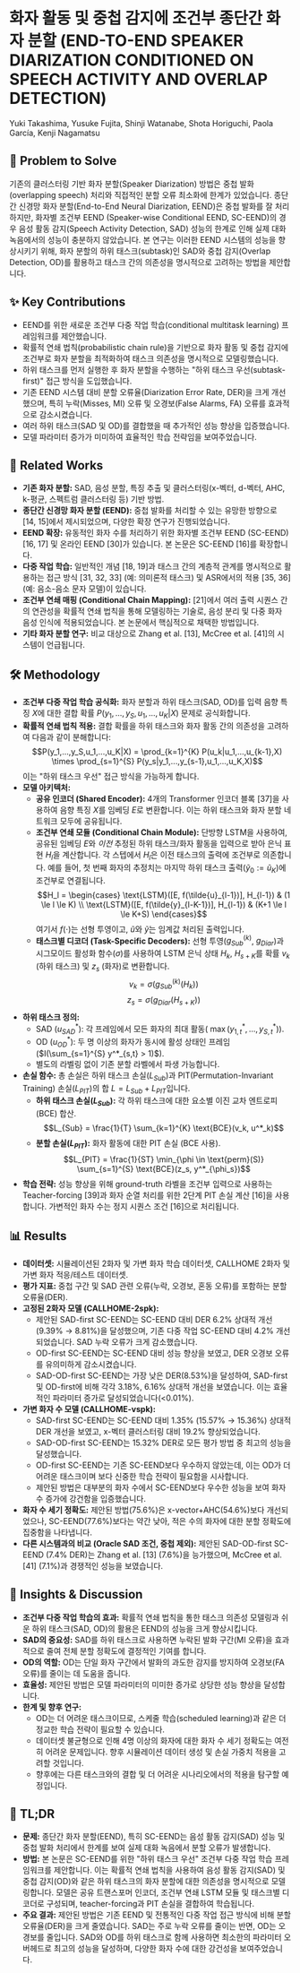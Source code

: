 # 화자 활동 및 중첩 감지에 조건부 종단간 화자 분할 (END-TO-END SPEAKER DIARIZATION CONDITIONED ON SPEECH ACTIVITY AND OVERLAP DETECTION)
Yuki Takashima, Yusuke Fujita, Shinji Watanabe, Shota Horiguchi, Paola García, Kenji Nagamatsu

## 🧩 Problem to Solve
기존의 클러스터링 기반 화자 분할(Speaker Diarization) 방법은 중첩 발화(overlapping speech) 처리와 직접적인 분할 오류 최소화에 한계가 있었습니다. 종단간 신경망 화자 분할(End-to-End Neural Diarization, EEND)은 중첩 발화를 잘 처리하지만, 화자별 조건부 EEND (Speaker-wise Conditional EEND, SC-EEND)의 경우 음성 활동 감지(Speech Activity Detection, SAD) 성능의 한계로 인해 실제 대화 녹음에서의 성능이 충분하지 않았습니다. 본 연구는 이러한 EEND 시스템의 성능을 향상시키기 위해, 화자 분할의 하위 태스크(subtask)인 SAD와 중첩 감지(Overlap Detection, OD)를 활용하고 태스크 간의 의존성을 명시적으로 고려하는 방법을 제안합니다.

## ✨ Key Contributions
*   EEND를 위한 새로운 조건부 다중 작업 학습(conditional multitask learning) 프레임워크를 제안했습니다.
*   확률적 연쇄 법칙(probabilistic chain rule)을 기반으로 화자 활동 및 중첩 감지에 조건부로 화자 분할을 최적화하여 태스크 의존성을 명시적으로 모델링했습니다.
*   하위 태스크를 먼저 실행한 후 화자 분할을 수행하는 "하위 태스크 우선(subtask-first)" 접근 방식을 도입했습니다.
*   기존 EEND 시스템 대비 분할 오류율(Diarization Error Rate, DER)을 크게 개선했으며, 특히 누락(Misses, MI) 오류 및 오경보(False Alarms, FA) 오류를 효과적으로 감소시켰습니다.
*   여러 하위 태스크(SAD 및 OD)를 결합했을 때 추가적인 성능 향상을 입증했습니다.
*   모델 파라미터 증가가 미미하여 효율적인 학습 전략임을 보여주었습니다.

## 📎 Related Works
*   **기존 화자 분할:** SAD, 음성 분할, 특징 추출 및 클러스터링(x-벡터, d-벡터, AHC, k-평균, 스펙트럼 클러스터링 등) 기반 방법.
*   **종단간 신경망 화자 분할 (EEND):** 중첩 발화를 처리할 수 있는 유망한 방향으로 [14, 15]에서 제시되었으며, 다양한 확장 연구가 진행되었습니다.
*   **EEND 확장:** 유동적인 화자 수를 처리하기 위한 화자별 조건부 EEND (SC-EEND) [16, 17] 및 온라인 EEND [30]가 있습니다. 본 논문은 SC-EEND [16]를 확장합니다.
*   **다중 작업 학습:** 일반적인 개념 [18, 19]과 태스크 간의 계층적 관계를 명시적으로 활용하는 접근 방식 [31, 32, 33] (예: 의미론적 태스크) 및 ASR에서의 적용 [35, 36] (예: 음소-음소 문자 모델)이 있습니다.
*   **조건부 연쇄 매핑 (Conditional Chain Mapping):** [21]에서 여러 출력 시퀀스 간의 연관성을 확률적 연쇄 법칙을 통해 모델링하는 기술로, 음성 분리 및 다중 화자 음성 인식에 적용되었습니다. 본 논문에서 핵심적으로 채택한 방법입니다.
*   **기타 화자 분할 연구:** 비교 대상으로 Zhang et al. [13], McCree et al. [41]의 시스템이 언급됩니다.

## 🛠️ Methodology
*   **조건부 다중 작업 학습 공식화:** 화자 분할과 하위 태스크(SAD, OD)를 입력 음향 특징 $X$에 대한 결합 확률 $P(y_1,...,y_S, u_1,...,u_K|X)$ 문제로 공식화합니다.
*   **확률적 연쇄 법칙 적용:** 결합 확률을 하위 태스크와 화자 활동 간의 의존성을 고려하여 다음과 같이 분해합니다:
    $$P(y_1,...,y_S,u_1,...,u_K|X) = \prod_{k=1}^{K} P(u_k|u_1,...,u_{k-1},X) \times \prod_{s=1}^{S} P(y_s|y_1,...,y_{s-1},u_1,...,u_K,X)$$
    이는 "하위 태스크 우선" 접근 방식을 가능하게 합니다.
*   **모델 아키텍처:**
    *   **공유 인코더 (Shared Encoder):** 4개의 Transformer 인코더 블록 [37]을 사용하여 음향 특징 $X$를 임베딩 $E$로 변환합니다. 이는 하위 태스크와 화자 분할 네트워크 모두에 공유됩니다.
    *   **조건부 연쇄 모듈 (Conditional Chain Module):** 단방향 LSTM을 사용하여, 공유된 임베딩 $E$와 *이전* 추정된 하위 태스크/화자 활동을 입력으로 받아 은닉 표현 $H_l$을 계산합니다. 각 스텝에서 $H_l$은 이전 태스크의 출력에 조건부로 의존합니다. 예를 들어, 첫 번째 화자의 추정치는 마지막 하위 태스크 출력($\tilde{y}_0 := \tilde{u}_K$)에 조건부로 연결됩니다.
        $$H_l = \begin{cases} \text{LSTM}([E, f(\tilde{u}_{l-1})], H_{l-1}) & (1 \le l \le K) \\ \text{LSTM}([E, f(\tilde{y}_{l-K-1})], H_{l-1}) & (K+1 \le l \le K+S) \end{cases}$$
        여기서 $f(\cdot)$는 선형 투영이고, $\tilde{u}$와 $\tilde{y}$는 임계값 처리된 출력입니다.
    *   **태스크별 디코더 (Task-Specific Decoders):** 선형 투영($g^{(k)}_{Sub}$, $g_{Diar}$)과 시그모이드 활성화 함수($\sigma$)를 사용하여 LSTM 은닉 상태 $H_k$, $H_{s+K}$를 확률 $v_k$ (하위 태스크) 및 $z_s$ (화자)로 변환합니다.
        $$v_k = \sigma(g^{(k)}_{Sub}(H_k))$$
        $$z_s = \sigma(g_{Diar}(H_{s+K}))$$
*   **하위 태스크 정의:**
    *   SAD ($u^*_{SAD}$): 각 프레임에서 모든 화자의 최대 활동( $\max(y^*_{1,t},...,y^*_{S,t})$).
    *   OD ($u^*_{OD}$): 두 명 이상의 화자가 동시에 활성 상태인 프레임($I(\sum_{s=1}^{S} y^*_{s,t} > 1)$).
    *   별도의 라벨링 없이 기존 분할 라벨에서 파생 가능합니다.
*   **손실 함수:** 총 손실은 하위 태스크 손실($L_{Sub}$)과 PIT(Permutation-Invariant Training) 손실($L_{PIT}$)의 합 $L = L_{Sub} + L_{PIT}$입니다.
    *   **하위 태스크 손실($L_{Sub}$):** 각 하위 태스크에 대한 요소별 이진 교차 엔트로피(BCE) 합산.
        $$L_{Sub} = \frac{1}{T} \sum_{k=1}^{K} \text{BCE}(v_k, u^*_k)$$
    *   **분할 손실($L_{PIT}$):** 화자 활동에 대한 PIT 손실 (BCE 사용).
        $$L_{PIT} = \frac{1}{ST} \min_{\phi \in \text{perm}(S)} \sum_{s=1}^{S} \text{BCE}(z_s, y^*_{\phi_s})$$
*   **학습 전략:** 성능 향상을 위해 ground-truth 라벨을 조건부 입력으로 사용하는 Teacher-forcing [39]과 화자 순열 처리를 위한 2단계 PIT 손실 계산 [16]을 사용합니다. 가변적인 화자 수는 정지 시퀀스 조건 [16]으로 처리됩니다.

## 📊 Results
*   **데이터셋:** 시뮬레이션된 2화자 및 가변 화자 학습 데이터셋, CALLHOME 2화자 및 가변 화자 적응/테스트 데이터셋.
*   **평가 지표:** 중첩 구간 및 SAD 관련 오류(누락, 오경보, 혼동 오류)를 포함하는 분할 오류율(DER).
*   **고정된 2화자 모델 (CALLHOME-2spk):**
    *   제안된 SAD-first SC-EEND는 SC-EEND 대비 DER 6.2% 상대적 개선(9.39% $\rightarrow$ 8.81%)을 달성했으며, 기존 다중 작업 SC-EEND 대비 4.2% 개선되었습니다. SAD 누락 오류가 크게 감소했습니다.
    *   OD-first SC-EEND는 SC-EEND 대비 성능 향상을 보였고, DER 오경보 오류를 유의미하게 감소시켰습니다.
    *   SAD-OD-first SC-EEND는 가장 낮은 DER(8.53%)을 달성하여, SAD-first 및 OD-first에 비해 각각 3.18%, 6.16% 상대적 개선을 보였습니다. 이는 효율적인 파라미터 증가로 달성되었습니다(<0.01%).
*   **가변 화자 수 모델 (CALLHOME-vspk):**
    *   SAD-first SC-EEND는 SC-EEND 대비 1.35% (15.57% $\rightarrow$ 15.36%) 상대적 DER 개선을 보였고, x-벡터 클러스터링 대비 19.2% 향상되었습니다.
    *   SAD-OD-first SC-EEND는 15.32% DER로 모든 평가 방법 중 최고의 성능을 달성했습니다.
    *   OD-first SC-EEND는 기존 SC-EEND보다 우수하지 않았는데, 이는 OD가 더 어려운 태스크이며 보다 신중한 학습 전략이 필요함을 시사합니다.
    *   제안된 방법은 대부분의 화자 수에서 SC-EEND보다 우수한 성능을 보여 화자 수 증가에 강건함을 입증했습니다.
*   **화자 수 세기 정확도:** 제안된 방법(75.6%)은 x-vector+AHC(54.6%)보다 개선되었으나, SC-EEND(77.6%)보다는 약간 낮아, 적은 수의 화자에 대한 분할 정확도에 집중함을 나타냅니다.
*   **다른 시스템과의 비교 (Oracle SAD 조건, 중첩 제외):** 제안된 SAD-OD-first SC-EEND (7.4% DER)는 Zhang et al. [13] (7.6%)을 능가했으며, McCree et al. [41] (7.1%)과 경쟁적인 성능을 보였습니다.

## 🧠 Insights & Discussion
*   **조건부 다중 작업 학습의 효과:** 확률적 연쇄 법칙을 통한 태스크 의존성 모델링과 쉬운 하위 태스크(SAD, OD)의 활용은 EEND의 성능을 크게 향상시킵니다.
*   **SAD의 중요성:** SAD를 하위 태스크로 사용하면 누락된 발화 구간(MI 오류)을 효과적으로 줄여 전체 분할 정확도에 결정적인 기여를 합니다.
*   **OD의 역할:** OD는 단일 화자 구간에서 발화의 과도한 감지를 방지하여 오경보(FA 오류)를 줄이는 데 도움을 줍니다.
*   **효율성:** 제안된 방법은 모델 파라미터의 미미한 증가로 상당한 성능 향상을 달성합니다.
*   **한계 및 향후 연구:**
    *   OD는 더 어려운 태스크이므로, 스케줄 학습(scheduled learning)과 같은 더 정교한 학습 전략이 필요할 수 있습니다.
    *   데이터셋 불균형으로 인해 4명 이상의 화자에 대한 화자 수 세기 정확도는 여전히 어려운 문제입니다. 향후 시뮬레이션 데이터 생성 및 손실 가중치 적용을 고려할 것입니다.
    *   향후에는 다른 태스크와의 결합 및 더 어려운 시나리오에서의 적용을 탐구할 예정입니다.

## 📌 TL;DR
*   **문제:** 종단간 화자 분할(EEND), 특히 SC-EEND는 음성 활동 감지(SAD) 성능 및 중첩 발화 처리에서 한계를 보여 실제 대화 녹음에서 분할 오류가 발생합니다.
*   **방법:** 본 논문은 SC-EEND를 위한 "하위 태스크 우선" 조건부 다중 작업 학습 프레임워크를 제안합니다. 이는 확률적 연쇄 법칙을 사용하여 음성 활동 감지(SAD) 및 중첩 감지(OD)와 같은 하위 태스크의 화자 분할에 대한 의존성을 명시적으로 모델링합니다. 모델은 공유 트랜스포머 인코더, 조건부 연쇄 LSTM 모듈 및 태스크별 디코더로 구성되며, teacher-forcing과 PIT 손실을 결합하여 학습됩니다.
*   **주요 결과:** 제안된 방법은 기존 EEND 및 전통적인 다중 작업 접근 방식에 비해 분할 오류율(DER)을 크게 줄였습니다. SAD는 주로 누락 오류를 줄이는 반면, OD는 오경보를 줄입니다. SAD와 OD를 하위 태스크로 함께 사용하면 최소한의 파라미터 오버헤드로 최고의 성능을 달성하며, 다양한 화자 수에 대한 강건성을 보여주었습니다.